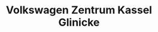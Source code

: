 ---
title: "Volkswagen Zentrum Kassel Glinicke"
url: /kassel/volkswagen-zentrum-kassel-glinicke/
shop: Autowerkstatt
---
